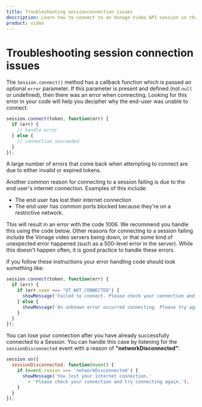 ```yaml
--- 
title: Troubleshooting sessionconnection issues 
description: Learn how to connect to an Vonage Video API session so that participants can use audio, video, and messaging functionality in your web application.
product: video 
---
```


# Troubleshooting session connection issues

The `Session.connect()` method has a callback function which is passed an optional `error` parameter. If this parameter is present and defined (not `null` or undefined), then there was an error when connecting. Looking for this error in your code will help you decipher why the end-user was unable to connect:

```js
session.connect(token, function(err) {
  if (err) {
    // handle error
  } else {
    // connection succeeded
  }
});
```

A large number of errors that come back when attempting to connect are due to either invalid or expired tokens.

Another common reason for connecting to a session failing is due to the end user's internet connection. Examples of this include:

* The end user has lost their internet connection
* The end user has common ports blocked because they're on a restrictive network.

This will result in an error with the code 1006. We recommend you handle this using the code below. Other reasons for connecting to a session failing include the Vonage video servers being down, or that some kind of unexpected error happened (such as a 500-level error in the server). While this doesn't happen often, it is good practice to handle these errors.

If you follow these instructions your error handling code should look something like:

```js
session.connect(token, function(err) {
  if (err) {
    if (err.name === "OT_NOT_CONNECTED") {
      showMessage('Failed to connect. Please check your connection and try connecting again.');
    } else {
      showMessage('An unknown error occurred connecting. Please try again later.');
    }
  }
});
```

You can lose your connection after you have already successfully connected to a Session. You can handle this case by listening for the `sessionDisconnected` event with a reason of **"networkDisconnected"**:

```js
session.on({
  sessionDisconnected: function(event) {
    if (event.reason === 'networkDisconnected') {
      showMessage('You lost your internet connection.'
        + 'Please check your connection and try connecting again.');
    }
  }
});
```
